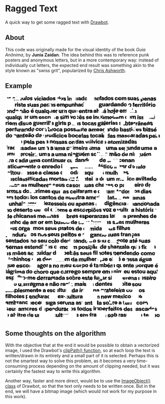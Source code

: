 # Ragged Text  

A quick way to get some ragged text with [Drawbot](https://www.drawbot.com).

## About

This code was originally made for the visual identity of the book *Guia Anônima*, by **Junia Zaidan**. The idea behind this was to reference punk posters and anonymous letters, but in a more contemporary way: instead of individually cut letters, the expected end result was something akin to the style known as "swiss grit", popularized by [Chris Ashworth](https://www.instagram.com/ashworthchris/).

## Example

![ragged-text](./examples/guia-anonima-excerpt.png "Ragged Text")

## Some thoughts on the algorithm

With the objective that at the end it would be possible to obtain a vectorized image, I used the Drawbot's [clipPath() function](https://www.drawbot.com/content/shapes/drawingPath.html?highlight=clippath#drawBot.clipPath), so at each loop the text is written/drawn in its entirety and a small part of it is selected. Perhaps this is not the smartest way to solve this problem, as it becomes a very time-consuming process depending on the amount of clipping needed, but it was certainly the fastest way to write this algorithm.  

Another way, faster and more direct, would be to use the [ImageObject() class](https://www.drawbot.com/content/image/imageObject.html?highlight=imageobject) of Drawbot, so that the text only needs to be written once. But in the end, we will have a bitmap image (which would not work for my purpose in this work).  